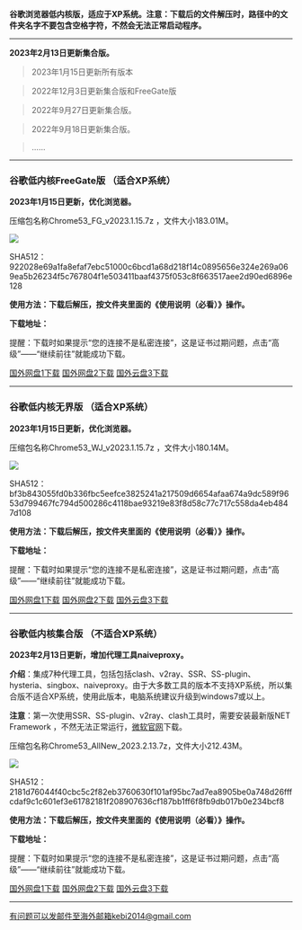 **谷歌浏览器低内核版，适应于XP系统。注意：下载后的文件解压时，路径中的文件夹名字不要包含空格字符，不然会无法正常启动程序。**

***

**2023年2月13日更新集合版。**

> 2023年1月15日更新所有版本

> 2022年12月3日更新集合版和FreeGate版

> 2022年9月27日更新集合版。

> 2022年9月18日更新集合版。

> ......

***

### 谷歌低内核FreeGate版 （适合XP系统）

**2023年1月15日更新，优化浏览器。**

压缩包名称Chrome53_FG_v2023.1.15.7z ，文件大小183.01M。

![](https://fastly.jsdelivr.net/gh/Alvin9999/pac2/softimag/chrome5311282.png)

SHA512：922028e69a1fa8efaf7ebc51000c6bcd1a68d218f14c0895656e324e269a069ea5b26234f5c767804f1e503411baaf4375f053c8f663517aee2d90ed6896e128

**使用方法：下载后解压，按文件夹里面的《使用说明（必看）》操作。**

**下载地址：**

提醒：下载时如果提示“您的连接不是私密连接”，这是证书过期问题，点击“高级”——“继续前往”就能成功下载。

[国外网盘1下载](https://d2.freessr2.xyz/Chrome53_FG_v2023.1.15.7z) 
[国外网盘2下载](https://d1.freessr1.xyz/Chrome53_FG_v2023.1.15.7z) 
[国外云盘3下载](https://free.zhujicn2.net/Chrome53_FG_v2023.1.15.7z) 

***

### 谷歌低内核无界版 （适合XP系统）

**2023年1月15日更新，优化浏览器。**

压缩包名称Chrome53_WJ_v2023.1.15.7z ，文件大小180.14M。

![](https://fastly.jsdelivr.net/gh/Alvin9999/pac2/softimag/chrome5311283.PNG)

SHA512：bf3b843055fd0b336fbc5eefce3825241a217509d6654afaa674a9dc589f9653d799467fc794d500286c4118bae93219e83f8d58c77c717c558da4eb4847d108

**使用方法：下载后解压，按文件夹里面的《使用说明（必看）》操作。**

**下载地址：**

提醒：下载时如果提示“您的连接不是私密连接”，这是证书过期问题，点击“高级”——“继续前往”就能成功下载。

[国外网盘1下载](https://d2.freessr2.xyz/Chrome53_WJ_v2023.1.15.7z) 
[国外网盘2下载](https://d1.freessr1.xyz/Chrome53_WJ_v2023.1.15.7z) 
[国外云盘3下载](https://free.zhujicn2.net/Chrome53_WJ_v2023.1.15.7z) 

***

### 谷歌低内核集合版 （不适合XP系统）

**2023年2月13日更新，增加代理工具naiveproxy。**

**介绍**：集成7种代理工具，包括包括clash、v2ray、SSR、SS-plugin、hysteria、singbox、naiveproxy。由于大多数工具的版本不支持XP系统，所以集合版不适合XP系统，使用此版本，电脑系统建议升级到windows7或以上。

**注意**：第一次使用SSR、SS-plugin、v2ray、clash工具时，需要安装最新版NET Framework ，不然无法正常运行，[微软官网](https://dotnet.microsoft.com/zh-cn/download/dotnet-framework/net48)下载。

压缩包名称Chrome53_AllNew_2023.2.13.7z，文件大小212.43M。

![](https://fastly.jsdelivr.net/gh/Alvin9999/pac2/softimag/chrome532.13.png)

SHA512：2181d76044f40cbc5c2f82eb3760630f101af95bc7ad7ea8905be0a748d26fffcdaf9c1c601ef3e61782181f208907636cf187bb1ff6f8fb9db017b0e234bcf8

**使用方法：下载后解压，按文件夹里面的《使用说明（必看）》操作。**

**下载地址：**

提醒：下载时如果提示“您的连接不是私密连接”，这是证书过期问题，点击“高级”——“继续前往”就能成功下载。

[国外网盘1下载](https://d2.freessr2.xyz/Chrome53_AllNew_2023.2.13.7z) 
[国外网盘2下载](https://d1.freessr1.xyz/Chrome53_AllNew_2023.2.13.7z) 
[国外云盘3下载](https://free.zhujicn2.net/Chrome53_AllNew_2023.2.13.7z) 

***

有问题可以发邮件至海外邮箱kebi2014@gmail.com
